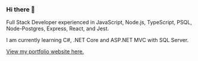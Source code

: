 ### Hi there 👋
Full Stack Developer experienced in JavaScript, Node.js, TypeScript, PSQL, Node-Postgres, Express, React, and Jest.

I am currently learning C#, .NET Core and ASP.NET MVC with SQL Server.

<a href="https://ross-kennedy-dev.netlify.app/">View my portfolio website here.</a>

<!--
**RoKen1000/RoKen1000** is a ✨ _special_ ✨ repository because its `README.md` (this file) appears on your GitHub profile.

Here are some ideas to get you started:

- 🔭 I’m currently working on ...
- 🌱 I’m currently learning ...
- 👯 I’m looking to collaborate on ...
- 🤔 I’m looking for help with ...
- 💬 Ask me about ...
- 📫 How to reach me: ...
- 😄 Pronouns: ...
- ⚡ Fun fact: ...
-->
